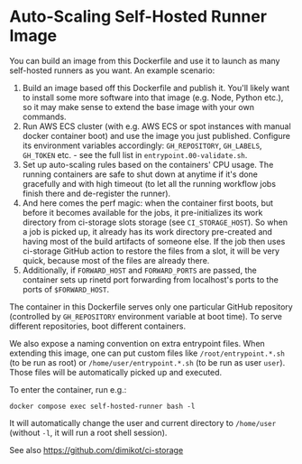 # Auto-Scaling Self-Hosted Runner Image

You can build an image from this Dockerfile and use it to launch as many
self-hosted runners as you want. An example scenario:

1. Build an image based off this Dockerfile and publish it. You'll likely want
   to install some more software into that image (e.g. Node, Python etc.), so it
   may make sense to extend the base image with your own commands.
2. Run AWS ECS cluster (with e.g. AWS ECS or spot instances with manual docker
   container boot) and use the image you just published. Configure its
   environment variables accordingly: `GH_REPOSITORY`, `GH_LABELS`, `GH_TOKEN`
   etc. - see the full list in `entrypoint.00-validate.sh`.
3. Set up auto-scaling rules based on the containers' CPU usage. The running
   containers are safe to shut down at anytime if it's done gracefully and with
   high timeout (to let all the running workflow jobs finish there and
   de-register the runner).
4. And here comes the perf magic: when the container first boots, but before it
   becomes available for the jobs, it pre-initializes its work directory from
   ci-storage slots storage (see `CI_STORAGE_HOST`). So when a job is picked up,
   it already has its work directory pre-created and having most of the build
   artifacts of someone else. If the job then uses ci-storage GitHub action to
   restore the files from a slot, it will be very quick, because most of the
   files are already there.
5. Additionally, if `FORWARD_HOST` and `FORWARD_PORTS` are passed, the container
   sets up rinetd port forwarding from localhost's ports to the ports of
   `$FORWARD_HOST`.

The container in this Dockerfile serves only one particular GitHub repository
(controlled by `GH_REPOSITORY` environment variable at boot time). To serve
different repositories, boot different containers.

We also expose a naming convention on extra entrypoint files. When extending
this image, one can put custom files like `/root/entrypoint.*.sh` (to be run as
root) or `/home/user/entrypoint.*.sh` (to be run as user `user`). Those files
will be automatically picked up and executed.

To enter the container, run e.g.:

```
docker compose exec self-hosted-runner bash -l
```

It will automatically change the user and current directory to `/home/user`
(without `-l`, it will run a root shell session).

See also https://github.com/dimikot/ci-storage

